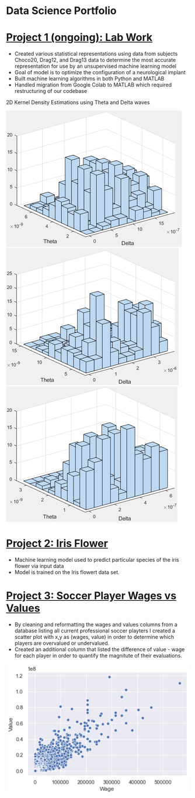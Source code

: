 # Data Science Portfolio

# [Project 1 (ongoing): Lab Work](https://github.com/mcooper98/lab_work)
* Created various statistical representations using data from subjects Choco20, Drag12, and Drag13 data to determine the most accurate representation for use by an unsupervised machine learning model
* Goal of model is to optimize the configuration of a neurological implant
* Built machine learning algorithms in both Python and MATLAB
* Handled migration from Google Colab to MATLAB which required restructuring of our codebase

2D Kernel Density Estimations using Theta and Delta waves

![](Images/Choco20_mvkde.png)
![](Images/Drag12_mvkde.png)
![](Images/Drag13_mvkde.png)

# [Project 2: Iris Flower](https://github.com/mcooper98/iris_flower)
* Machine learning model used to predict particular species of the iris flower via input data
* Model is trained on the Iris flowert data set. 

# [Project 3: Soccer Player Wages vs Values](https://github.com/mcooper98/Soccer_wage_vs_value)
* By cleaning and reformatting the wages and values columns from a database listing all current professional soccer playters I created a scatter plot with x,y as (wages, value) in order to determine which players are overvalued or undervalued. 
* Created an additional column that listed the difference of value - wage for each player in order to quantify the magnitute of their evaluations. 

![](Images/soccer2019_wages_vs_values.png)

